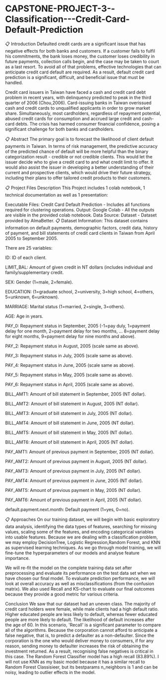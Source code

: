 # CAPSTONE-PROJECT-3--Classification---Credit-Card-Default-Prediction

📋 Introduction
Defaulted credit cards are a significant issue that has negative effects for both banks and customers. If a customer fails to fulfil his commitments, the bank loses money, the customer loses credibility in future payments, collection calls begin, and the case may be taken to court as a last resort. To avoid all of that problems, effective technologies that can anticipate credit card default are required. As a result, default credit card prediction is a significant, difficult, and beneficial issue that must be handled.

Credit card issuers in Taiwan have faced a cash and credit card debt problem in recent years, with delinquency predicted to peak in the third quarter of 2006 (Chou,2006). Card-issuing banks in Taiwan overissued cash and credit cards to unqualified applicants in order to grow market share. Simultaneously, most cardholders, regardless of repayment potential, abused credit cards for consumption and accrued large credit and cash-card debts. The crisis has harmed consumer financial confidence, posing a significant challenge for both banks and cardholders.

📋 Abstract
The primary goal is to forecast the likelihood of client default payments in Taiwan. In terms of risk management, the predictive accuracy of the predicted chance of default will be more helpful than the binary categorization result - credible or not credible clients. This would let the issuer decide who to give a credit card to and what credit limit to offer. It would also assist the issuer in developing a better understanding of their current and prospective clients, which would drive their future strategy, including their plans to offer tailored credit products to their customers.

📋 Project Files Description
This Project includes 1 colab notebook, 1 technical documentation as well as 1 presentation:

Executable Files:
Credit Card Default Prediction - Includes all functions required for clustering operations. Output:
Google Colab - All the outputs are visible in the provided colab notebook. Data Source:
Dataset - Dataset provided by AlmaBetter.
📋 Dataset Information:
This dataset contains information on default payments, demographic factors, credit data, history of payment, and bill statements of credit card clients in Taiwan from April 2005 to September 2005.

There are 25 variables:

ID: ID of each client.

LIMIT_BAL: Amount of given credit in NT dollars (includes individual and family/supplementary credit.

SEX: Gender (1=male, 2=female).

EDUCATION: (1=graduate school, 2=university, 3=high school, 4=others, 5=unknown, 6=unknown).

MARRIAGE: Marital status (1=married, 2=single, 3=others).

AGE: Age in years.

PAY_0: Repayment status in September, 2005 (-1=pay duly, 1=payment delay for one month, 2=payment delay for two months, … 8=payment delay for eight months, 9=payment delay for nine months and above).

PAY_2: Repayment status in August, 2005 (scale same as above).

PAY_3: Repayment status in July, 2005 (scale same as above).

PAY_4: Repayment status in June, 2005 (scale same as above).

PAY_5: Repayment status in May, 2005 (scale same as above).

PAY_6: Repayment status in April, 2005 (scale same as above).

BILL_AMT1: Amount of bill statement in September, 2005 (NT dollar).

BILL_AMT2: Amount of bill statement in August, 2005 (NT dollar).

BILL_AMT3: Amount of bill statement in July, 2005 (NT dollar).

BILL_AMT4: Amount of bill statement in June, 2005 (NT dollar).

BILL_AMT5: Amount of bill statement in May, 2005 (NT dollar).

BILL_AMT6: Amount of bill statement in April, 2005 (NT dollar).

PAY_AMT1: Amount of previous payment in September, 2005 (NT dollar).

PAY_AMT2: Amount of previous payment in August, 2005 (NT dollar).

PAY_AMT3: Amount of previous payment in July, 2005 (NT dollar).

PAY_AMT4: Amount of previous payment in June, 2005 (NT dollar).

PAY_AMT5: Amount of previous payment in May, 2005 (NT dollar).

PAY_AMT6: Amount of previous payment in April, 2005 (NT dollar).

default.payment.next.month: Default payment (1=yes, 0=no).

📋 Approaches
On our training dataset, we will begin with basic exploratory data analysis, identifying the data types of features, searching for missing values, scaling some of the features, and encoding categorical variables into usable features. Because we are dealing with a classification problem, we may employ DecisionTree, Logistic Regression,Random Forest, and KNN as supervised learning techniques. As we go through model training, we will fine-tune the hyperparameters of our models and analyse feature importance.

We will re-fit the model on the complete training data set after preprocessing and evaluate its performance on the test data set when we have chosen our final model. To evaluate prediction performance, we will look at overall accuracy as well as misclassifications (from the confusion matrix). We also used Recall and KS-chart to evaluate our final outcomes because they provide a good metric for various criteria.

Conclusion
We saw that our dataset had an uneven class.
The majority of credit card holders were female, while male clients had a high default ratio.
Higher educated people are less likely to default, whereas fewer educated people are more likely to default.
The likelihood of default increases after the age of 60.
In this scenario, 'Recall' is a significant parameter to compare all of the algorithms. Because the corporation cannot afford to anticipate a false negative, that is, to predict a defaulter as a non-defaulter. Since the corporation is the one who would deliver money to consumers, if for any reason, sending money to defaulter increases the risk of obtaining the investment returned. As a result, recognising false negatives is critical in this case.
The Random Forest Classifier model has a high recall (83.89%).
I will not use KNN as my basic model because it has a similar recall to Random Forest Classisieer, but its bestparams n_neighbors is 1 and can be noisy, leading to outlier effects in the model.
